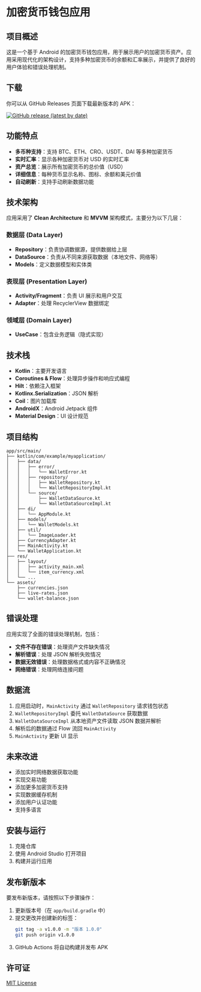 # 加密货币钱包应用

## 项目概述

这是一个基于 Android 的加密货币钱包应用，用于展示用户的加密货币资产。应用采用现代化的架构设计，支持多种加密货币的余额和汇率展示，并提供了良好的用户体验和错误处理机制。

## 下载

你可以从 GitHub Releases 页面下载最新版本的 APK：

[![GitHub release (latest by date)](https://img.shields.io/github/v/release/JunWeiUp/Crypto?label=下载)](https://github.com/JunWeiUp/Crypto/releases/latest)

## 功能特点

- **多币种支持**：支持 BTC、ETH、CRO、USDT、DAI 等多种加密货币
- **实时汇率**：显示各种加密货币对 USD 的实时汇率
- **资产总览**：展示所有加密货币的总价值（USD）
- **详细信息**：每种货币显示名称、图标、余额和美元价值
- **自动刷新**：支持手动刷新数据功能

## 技术架构

应用采用了 **Clean Architecture** 和 **MVVM** 架构模式，主要分为以下几层：

### 数据层 (Data Layer)
- **Repository**：负责协调数据源，提供数据给上层
- **DataSource**：负责从不同来源获取数据（本地文件、网络等）
- **Models**：定义数据模型和实体类

### 表现层 (Presentation Layer)
- **Activity/Fragment**：负责 UI 展示和用户交互
- **Adapter**：处理 RecyclerView 数据绑定

### 领域层 (Domain Layer)
- **UseCase**：包含业务逻辑（隐式实现）

## 技术栈

- **Kotlin**：主要开发语言
- **Coroutines & Flow**：处理异步操作和响应式编程
- **Hilt**：依赖注入框架
- **Kotlinx.Serialization**：JSON 解析
- **Coil**：图片加载库
- **AndroidX**：Android Jetpack 组件
- **Material Design**：UI 设计规范

## 项目结构

```
app/src/main/
├── kotlin/com/example/myapplication/
│   ├── data/
│   │   ├── error/
│   │   │   └── WalletError.kt
│   │   ├── repository/
│   │   │   ├── WalletRepository.kt
│   │   │   └── WalletRepositoryImpl.kt
│   │   └── source/
│   │       ├── WalletDataSource.kt
│   │       └── WalletDataSourceImpl.kt
│   ├── di/
│   │   └── AppModule.kt
│   ├── models/
│   │   └── WalletModels.kt
│   ├── util/
│   │   └── ImageLoader.kt
│   ├── CurrencyAdapter.kt
│   ├── MainActivity.kt
│   └── WalletApplication.kt
├── res/
│   ├── layout/
│   │   ├── activity_main.xml
│   │   └── item_currency.xml
│   └── ...
└── assets/
    ├── currencies.json
    ├── live-rates.json
    └── wallet-balance.json
```

## 错误处理

应用实现了全面的错误处理机制，包括：

- **文件不存在错误**：处理资产文件缺失情况
- **解析错误**：处理 JSON 解析失败情况
- **数据无效错误**：处理数据格式或内容不正确情况
- **网络错误**：处理网络连接问题

## 数据流

1. 应用启动时，`MainActivity` 通过 `WalletRepository` 请求钱包状态
2. `WalletRepositoryImpl` 委托 `WalletDataSource` 获取数据
3. `WalletDataSourceImpl` 从本地资产文件读取 JSON 数据并解析
4. 解析后的数据通过 Flow 流回 `MainActivity`
5. `MainActivity` 更新 UI 显示

## 未来改进

- 添加实时网络数据获取功能
- 实现交易功能
- 添加更多加密货币支持
- 实现数据缓存机制
- 添加用户认证功能
- 支持多语言

## 安装与运行

1. 克隆仓库
2. 使用 Android Studio 打开项目
3. 构建并运行应用

## 发布新版本

要发布新版本，请按照以下步骤操作：

1. 更新版本号（在 `app/build.gradle` 中）
2. 提交更改并创建新的标签：
   ```bash
   git tag -a v1.0.0 -m "版本 1.0.0"
   git push origin v1.0.0
   ```
3. GitHub Actions 将自动构建并发布 APK

## 许可证

[MIT License](LICENSE) 